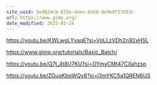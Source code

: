 ```yaml
---
site_uuid: 5ed824cb-835e-4aec-8a58-de9e8f57b53c
url: https://www.gimp.org/
date_modified: 2025-03-24
---
```






https://youtu.be/KWLwgLYvaqE?si=VgLLzVDh2n92xHSL

https://www.gimp.org/tutorials/Basic_Batch/

https://youtu.be/Q7t_4t8U7KU?si=OYmyCMt47CXahzsp

https://youtu.be/ZGuqKbpWQy8?si=l3mYKC5a1QREN6US